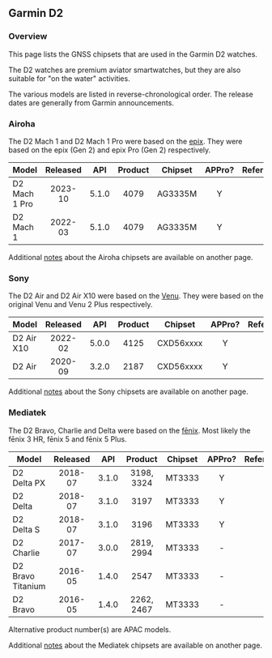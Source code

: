 ## Garmin D2

### Overview

This page lists the GNSS chipsets that are used in the Garmin D2 watches.

The D2 watches are premium aviator smartwatches, but they are also suitable for "on the water" activities.

The various models are listed in reverse-chronological order. The release dates are generally from Garmin announcements.



### Airoha

The D2 Mach 1 and D2 Mach 1 Pro were based on the [epix](epix.md). They were based on the epix (Gen 2) and epix Pro (Gen 2) respectively.

| Model                       | Released   | API | Product | Chipset | APPro? | References |
| --------------------------- | :--------: | :--------: | :--------: | :--------: | :--------: | -------- |
| D2 Mach 1 Pro | 2023-10  | 5.1.0 |  4079   | AG3335M | Y | |
| D2 Mach 1     | 2022-03  | 5.1.0 |  4079   | AG3335M | Y | |

Additional [notes](../../../chipsets/airoha/devices.md) about the Airoha chipsets are available on another page.



### Sony

The D2 Air and D2 Air X10 were based on the [Venu](venu.md). They were based on the original Venu and Venu 2 Plus respectively.

| Model                       | Released   | API | Product | Chipset | APPro? | References |
| --------------------------- | :--------: | :--------: | :--------: | :--------: | :--------: | -------- |
| D2 Air X10 | 2022-02  | 5.0.0 |  4125   | CXD56xxxx | Y | |
| D2 Air | 2020-09 | 3.2.0 |  2187  | CXD56xxxx | Y | |

Additional [notes](../../../chipsets/sony/devices.md) about the Sony chipsets are available on another page.



### Mediatek

The D2 Bravo, Charlie and Delta were based on the [fēnix](fenix.md). Most likely the fēnix 3 HR, fēnix 5 and fēnix 5 Plus.

| Model                       | Released   | API | Product | Chipset | APPro? | References |
| --------------------------- | :--------: | :--------: | :--------: | :--------: | :--------: | -------- |
| D2 Delta PX       | 2018-07  | 3.1.0 | 3198, 3324 | MT3333 | Y | |
| D2 Delta          | 2018-07  | 3.1.0 |    3197    | MT3333 | Y | |
| D2 Delta S        | 2018-07  | 3.1.0 |    3196    | MT3333 | Y | |
| D2 Charlie        | 2017-07  | 3.0.0 | 2819, 2994 | MT3333 | - | |
| D2 Bravo Titanium | 2016-05  | 1.4.0 |    2547    | MT3333 | - | |
| D2 Bravo          | 2016-05  | 1.4.0 | 2262, 2467 | MT3333 | - | |

Alternative product number(s) are APAC models.

Additional [notes](../../../chipsets/mediatek/devices.md) about the Mediatek chipsets are available on another page.

